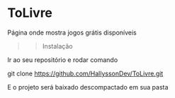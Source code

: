 # ToLivre
Página onde mostra jogos grátis disponíveis

>>Instalação

Ir ao seu repositório e rodar comando

git clone https://github.com/HallyssonDev/ToLivre.git

E o projeto será baixado descompactado em sua pasta
